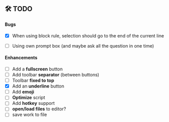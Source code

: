 ## 🛠 TODO
#### Bugs
- [x] When using block rule, selection should go to the end of the current line
- [ ] Using own prompt box (and maybe ask all the question in one time)


#### Enhancements
- [ ] Add a **fullscreen** button
- [ ] Add toolbar **separator** (between buttons)
- [ ] Toolbar **fixed to top**
- [x] Add an **underline** button
- [ ] Add **emoji** 
- [ ] **Optimize** script
- [ ] Add **hotkey** support
- [ ] **open/load files** to editor?
- [ ] save work to file